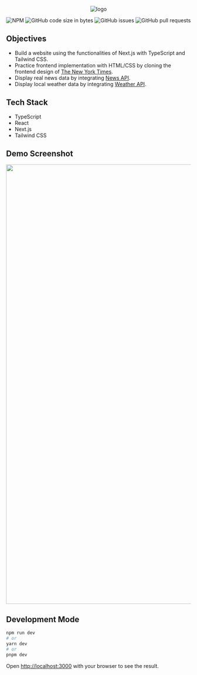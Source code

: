 <div align="center">

![logo](https://user-images.githubusercontent.com/41933169/231312493-8d26b262-50ad-4161-8a27-f5bf7bc1f415.png)

</div>

<div align="center">

  ![NPM](https://img.shields.io/npm/l/nextjs)
  ![GitHub code size in bytes](https://img.shields.io/github/languages/code-size/eshinhw/ysj)
  ![GitHub issues](https://img.shields.io/github/issues/eshinhw/ysj)
  ![GitHub pull requests](https://img.shields.io/github/issues-pr/eshinhw/ysj)
  
</div>

## Objectives

- Build a website using the functionalities of Next.js with TypeScript and Tailwind CSS.
- Practice frontend implementation with HTML/CSS by cloning the frontend design of [The New York Times](https://www.nytimes.com).
- Display real news data by integrating [News API](https://newsapi.org).
- Display local weather data by integrating [Weather API](https://www.weatherapi.com).

## Tech Stack

- TypeScript
- React
- Next.js
- Tailwind CSS

## Demo Screenshot

<div align="center">
  
  <img width="1200" alt="main-page" src="https://github.com/eshinhw/ysj/assets/41933169/f1339fd2-4668-41c5-b5c3-f4c5db491542">

</div>

## Development Mode

```bash
npm run dev
# or
yarn dev
# or
pnpm dev
```

Open [http://localhost:3000](http://localhost:3000) with your browser to see the result.
